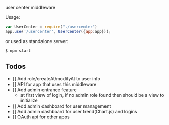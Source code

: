 user center middleware

Usage:

```javascript
var UserCenter = require("./usercenter")
app.use('/usercenter', UserCenter({app:app}));
```

or used as standalone server:

`$ npm start`

## Todos

- [] Add role/createAt/modifyAt to user info
- [] API for app that uses this middleware
- [] Add admin entrance feature
    - at first view of login, if no admin role found then should be a view to initialize
- [] Add admin dashboard for user management
- [] Add admin dashboard for user trend(Chart.js) and logins
- [] OAuth api for other apps
